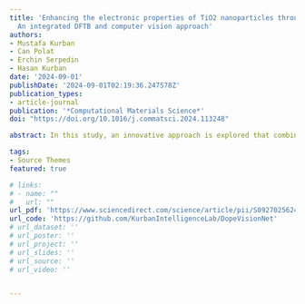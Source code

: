 ```yaml
---
title: 'Enhancing the electronic properties of TiO2 nanoparticles through carbon doping:
  An integrated DFTB and computer vision approach'
authors:
- Mustafa Kurban
- Can Polat
- Erchin Serpedin
- Hasan Kurban
date: '2024-09-01'
publishDate: '2024-09-01T02:19:36.247578Z'
publication_types:
- article-journal
publication: '*Computational Materials Science*'
doi: "https://doi.org/10.1016/j.commatsci.2024.113248"

abstract: In this study, an innovative approach is explored that combines Density Functional Tight Binding (DFTB) with Computer Vision (CV) techniques to analyze the electronic structure and enhance the photocatalytic capabilities of carbon-doped titanium oxide nanoparticles (C-doped TiO₂ NPs). The findings reveal that C doping, in levels ranging from 0.1% to 0.6%, progressively alters the material’s electronic structure and photocatalytic activity. Specifically, the energy gap decreases significantly from 3.160 eV for undoped TiO₂ to 0.565 eV at 0.6% doping, with no substantial changes observed beyond 0.6% doping. A notable correlation between increased C doping and a rise in total energy suggests a complex interaction between C incorporation and the energetic as well as structural dynamics of TiO₂ NPs. This interaction could enhance photocatalytic efficiency, especially under visible light, by reducing the band gap through C doping. The use of CV methodologies improves computational efficiency and predictive accuracy. These techniques validate the DFTB results and accelerate the material discovery process via machine learning models. 

tags:
- Source Themes
featured: true

# links:
# - name: ""
#   url: ""
url_pdf: 'https://www.sciencedirect.com/science/article/pii/S0927025624004695'
url_code: 'https://github.com/KurbanIntelligenceLab/DopeVisionNet'
# url_dataset: ''
# url_poster: ''
# url_project: ''
# url_slides: ''
# url_source: ''
# url_video: ''


---
```

